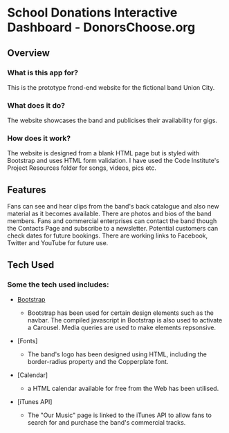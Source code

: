 
# School Donations Interactive Dashboard - DonorsChoose.org

## Overview

### What is this app for?

This is the prototype frond-end website for the fictional band Union City.

### What does it do?

The website showcases the band and publicises their availability for gigs.

### How does it work?

The website is designed from a blank HTML page but is styled with Bootstrap and uses HTML form validation. I have used
the Code Institute's Project Resources folder for songs, videos, pics etc.

## Features

Fans can see and hear clips from the band's back catalogue and also new material as it becomes available. There are photos and bios of the
band members. Fans and commercial enterprises can contact the band though the Contacts Page and subscribe to a newsletter. Potential customers
can check dates for future bookings. There are working links to Facebook, Twitter and YouTube for future use.


## Tech Used

### Some the tech used includes:

- [Bootstrap](http://getbootstrap.com/)
    - Bootstrap has been used for certain design elements such as the navbar. The compiled javascript in Bootstrap is
    also used to activate a Carousel. Media queries are used to make elements repsonsive.

- [Fonts]
    - The band's logo has been designed using HTML, including the border-radius property and the Copperplate font.

- [Calendar]
    - a HTML calendar available for free from the Web has been utilised.

- [iTunes API]
    - The "Our Music" page is linked to the iTunes API to allow fans to search for and purchase the band's commercial tracks.

